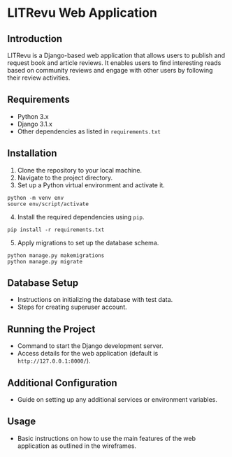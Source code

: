 # LITRevu Web Application

## Introduction
LITRevu is a Django-based web application that allows users to publish and request book and article reviews. It enables users to find interesting reads based on community reviews and engage with other users by following their review activities.

## Requirements
- Python 3.x
- Django 3.1.x
- Other dependencies as listed in `requirements.txt`

## Installation
1. Clone the repository to your local machine.
2. Navigate to the project directory.
3. Set up a Python virtual environment and activate it.
```
python -m venv env
source env/script/activate
```
4. Install the required dependencies using `pip`.
```
pip install -r requirements.txt
```
5. Apply migrations to set up the database schema.
```
python manage.py makemigrations
python manage.py migrate
```


## Database Setup
- Instructions on initializing the database with test data.
- Steps for creating superuser account.

## Running the Project
- Command to start the Django development server.
- Access details for the web application (default is `http://127.0.0.1:8000/`).

## Additional Configuration
- Guide on setting up any additional services or environment variables.

## Usage
- Basic instructions on how to use the main features of the web application as outlined in the wireframes.
